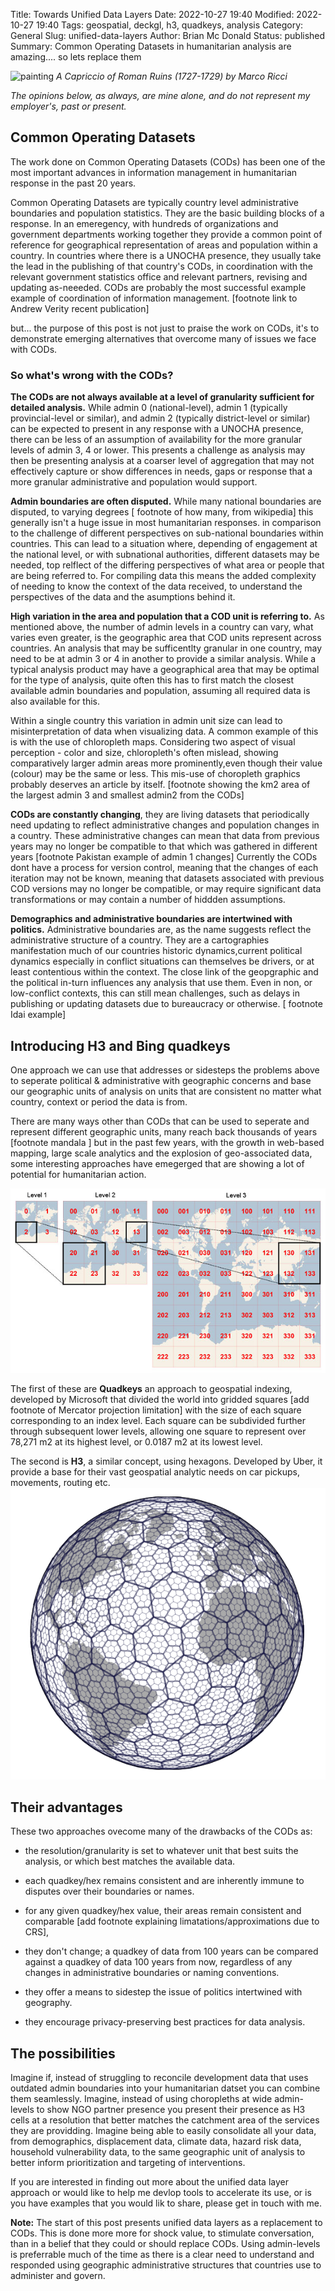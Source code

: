 Title: Towards Unified Data Layers
Date: 2022-10-27 19:40
Modified: 2022-10-27 19:40
Tags: geospatial, deckgl, h3, quadkeys, analysis 
Category: General
Slug: unified-data-layers 
Author: Brian Mc Donald
Status: published
Summary: Common Operating Datasets in humanitarian analysis are amazing.... so lets replace them

![painting](../files/images/501450ldsdl.jpg)
*A Capriccio of Roman Ruins (1727-1729) by Marco Ricci*

*The opinions below, as always, are mine alone, and do not represent my employer's, past or present.*

## Common Operating Datasets
The work done on Common Operating Datasets (CODs) has been one of the most important advances in information management in humanitarian response in the past 20 years.

Common Operating Datasets are typically country level administrative boundaries and population statistics. They are the basic building blocks of a response. In an emeregency, with hundreds of organizations and government departments working together they provide a common point of reference for geographical representation of areas and population  within a country. In countries where there is a UNOCHA presence, they usually take the lead in the publishing of that country's CODs, in coordination with the relevant government statistics office and relevant partners, revising and updating as-neeeded. CODs are probably the most successful example example of coordination of information management. [footnote link to Andrew Verity recent publication]

but... the purpose of this post is not just to praise the work on CODs, it's to demonstrate emerging alternatives that overcome many of issues we face with CODs. 

### So what's wrong with the CODs?

**The CODs are not always available at a level of granularity sufficient for detailed analysis.** While admin 0 (national-level), admin 1 (typically provincial-level or similar), and admin 2 (typically district-level or similar) can be expected to present in any response with a UNOCHA presence, there can be less of an assumption of availability for the more granular levels of admin 3, 4 or lower. This presents a challenge as analysis may then be presenting analysis at a coarser level of aggregation that may not effectively capture or show differences in needs, gaps or response that a more granular administrative and population would support.

**Admin boundaries are often disputed.** While many national boundaries are disputed, to varying degrees [ footnote of how many, from wikipedia] this generally isn't a huge issue in most humanitarian responses. in comparison to the challenge of different perspectives on sub-national boundaries within countries. This can lead to a situation where, depending of engagement at the national level, or with subnational authorities, different datasets may be needed, top relflect of the differing perspectives of what area or people that are being referred to. For compiling data this means the added complexity of needing to know the context of the data received, to understand the perspectives of the data and the asumptions behind it.

**High variation in the area and population that a COD unit is referring to.** As mentioned above, the number of admin levels in a country can vary, what varies even greater, is the geographic area that COD units represent across countries. An analysis that may be sufficentlty granular in one country, may need to be at admin 3 or 4 in another to provide a similar analysis. While a typical analysis product may have a geographical area that may be optimal for the type of analysis, quite often this has to first match the closest available admin boundaries and population, assuming all required data is also available for this. 

Within a single country this variation in admin unit size can lead to misinterpretation of data when visualizing data. A common example of this is with the use of chloropleth maps. Considering two aspect of visual perception - color and size, chloropleth's often mislead, showing comparatively larger admin areas more prominently,even though their value (colour) may be the same or less. This mis-use of choropleth graphics probably deserves an article by itself. [footnote showing the km2 area of the largest admin 3 and smallest admin2 from the CODs]

**CODs are constantly changing**, they are living datasets that periodically need updating to reflect administrative changes and population changes in a country. These administrative changes can mean that data from previous years may no longer be compatible to that which was gathered in different years [footnote Pakistan example of admin 1 changes] Currently the CODs dont have a process for version control, meaning that the changes of each iteration may not be known, meaning that datasets associated with previous COD versions may no longer be compatible, or may require significant data transformations or may contain a number of hiddden assumptions.
  
**Demographics and administrative boundaries are intertwined with politics.** Administrative boundaries are, as the name suggests reflect the administrative structure of a country. They are a cartographies manifestation much of our countries historic dynamics,current political dynamics especially in conflict situations can themselves be drivers, or at least contentious within the context. The close link of the geopgraphic and the political in-turn influences any analysis that use them. Even in non, or low-conflict contexts, this can still mean challenges, such as delays in publishing or updating datasets due to bureaucracy or otherwise. [ footnote Idai example]  

## Introducing H3 and Bing quadkeys

One approach we can use that addresses or sidesteps the problems above to seperate political & administrative with geographic concerns and base our geographic units of analysis on units that are consistent no matter what country, context or period the data is from.  

There are many ways other than CODs that can be used to seperate and represent different geographic units, many reach back thousands of years [footnote mandala ] but in the past few years, with the growth in web-based mapping, large scale analytics and the explosion of geo-associated data, some interesting approaches have emegerged that are showing a lot of potential for humanitarian action.

![quadkeys](../files/images/quadkeys.jpg)

The first of these are **Quadkeys** an approach to geospatial indexing, developed by Microsoft that divided the world into gridded squares [add footnote of Mercator projection limitation] with the size of each square corresponding to an index level. Each square can be subdivided further through subsequent lower levels, allowing one square to represent over 78,271 m2 at its highest level, or 0.0187 m2 at its lowest level. 

The second is **H3**, a similar concept, using hexagons. Developed by Uber, it provide a base for their vast geospatial analytic needs on car pickups, movements, routing etc. 
![h3geo](../files/images/H3geo.PNG) 
   
## Their advantages

These two approaches ovecome many of the drawbacks of the CODs as:

- the resolution/granularity is set to whatever unit that best suits the analysis, or which best matches the available data.

- each quadkey/hex remains consistent and are inherently immune to disputes over their boundaries or names.

- for any given quadkey/hex value, their areas remain consistent and comparable [add footnote explaining limatations/approximations due to CRS], 

- they don't change; a quadkey of data from 100 years can be compared against a quadkey of data 100 years from now, regardless of any changes in administrative boundaries or naming conventions.

- they offer a means to sidestep the issue of politics intertwined with geography.

- they encourage privacy-preserving best practices for data analysis. 

## The possibilities

Imagine if, instead of struggling to reconcile development data that uses outdated admin boundaries into your humanitarian datset you can combine them seamlessly. Imagine, instead of using choropleths at wide admin-levels to show NGO partner presence you present their presence as H3 cells at a resolution that better matches the catchment area of the services they are providding. Imagine being able to easily consolidate all your data, from demographics, displacement data, climate data, hazard risk data, household vulnerability data, to the same geographic unit of analysis to better inform prioritization and targeting of interventions.

If you are interested in finding out more about the unified data layer approach or would like to help me devlop tools to accelerate its use, or is you have examples that you would lik to share, please get in touch with me.

**Note:** The start of this post presents unified data layers as a replacement to CODs. This is done more more for shock value, to stimulate conversation, than in a belief that they could or should replace CODs. Using admin-levels is preferrable much of the time as there is a clear need to understand and responded using geographic administrative structures that countries use to administer and govern.


